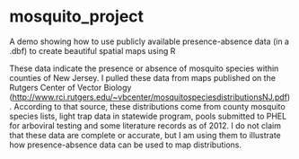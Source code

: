 mosquito_project
================

A demo showing how to use publicly available presence-absence data (in a .dbf) to create beautiful spatial maps using R


These data indicate the presence or absence of mosquito species within counties of New Jersey. I pulled these data from maps published on the Rutgers Center of Vector Biology (http://www.rci.rutgers.edu/~vbcenter/mosquitospeciesdistributionsNJ.pdf). According to that source, these distributions come from county mosquito species lists, light trap data in statewide program, pools submitted to PHEL for arboviral testing and some literature records as of 2012. I do not claim that these data are complete or accurate, but I am using them to illustrate how presence-absence data can be used to map distributions.


